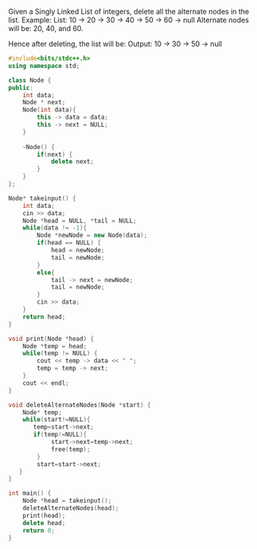Given a Singly Linked List of integers, delete all the alternate nodes in the list.
Example:
List: 10 -> 20 -> 30 -> 40 -> 50 -> 60 -> null
Alternate nodes will be:  20, 40, and 60.

Hence after deleting, the list will be:
Output: 10 -> 30 -> 50 -> null

```cpp
#include<bits/stdc++.h>
using namespace std;

class Node {
public:
    int data;
    Node * next;
    Node(int data){
        this -> data = data;
        this -> next = NULL;
    }
    
    ~Node() {
        if(next) {
            delete next;
        }
    }
};

Node* takeinput() {
    int data;
    cin >> data;
    Node *head = NULL, *tail = NULL;
    while(data != -1){
        Node *newNode = new Node(data);
        if(head == NULL) {
            head = newNode;
            tail = newNode;
        }
        else{
            tail -> next = newNode;
            tail = newNode;
        }
        cin >> data;
    }
    return head;
}

void print(Node *head) {
    Node *temp = head;
    while(temp != NULL) {
        cout << temp -> data << " ";
        temp = temp -> next;
    }
    cout << endl;
}

void deleteAlternateNodes(Node *start) {
	Node* temp;
  	while(start!=NULL){
       temp=start->next;
       if(temp!=NULL){
            start->next=temp->next;
            free(temp);
        }
        start=start->next;
   }
}

int main() {
    Node *head = takeinput();
    deleteAlternateNodes(head);
    print(head);
    delete head;
    return 0;
}
```
